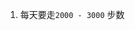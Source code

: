 1. 每天要走`2000 - 3000` 步数
<!-- ##{"style":"<style>@import url('https://zhaotim.github.io/%E9%98%BF%E9%87%8C%E5%81%A5%E5%BA%B7%E4%BD%932/result.css');#postBody{font-size:20px}* { font-family: 'Alibaba Health Font 2.0 CN 45 R';}</style>"}## -->